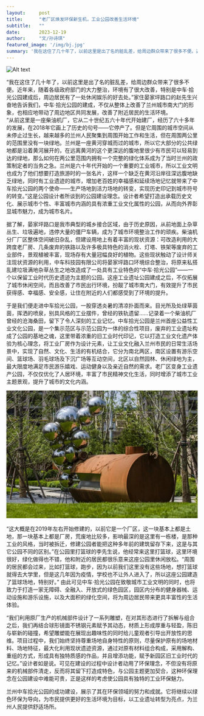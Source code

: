 ```yaml
---
layout:     post 
title:      "老厂区焕发环保新生机，工业公园改善生活环境"
subtitle:   ""
date:       2023-12-19
author:     "文/孙诗琪"
featured_image: '/img/bj.jpg'
summary: '我在这住了几十年了，以前这里是出了名的脏乱差，给周边群众带来了很多不便。近年来，随着各级政府部门的大力整治，环境有了很大改善，特别是中车·拾光公园建成后，周边居民有了一处休闲娱乐的好去处。”家住晏家坪路口的赵先生兴奋地告诉我们，中车·拾光公园的建成，不仅从整体上改善了兰州城市南大门的形象，也相应地带动了周边地区共同发展，改善了附近居民的生活环境'
---
```



![Alt text](/img/news/2.1.jpg)

“我在这住了几十年了，以前这里是出了名的脏乱差，给周边群众带来了很多不便。近年来，随着各级政府部门的大力整治，环境有了很大改善，特别是中车·拾光公园建成后，周边居民有了一处休闲娱乐的好去处。”家住晏家坪路口的赵先生兴奋地告诉我们，中车·拾光公园的建成，不仅从整体上改善了兰州城市南大门的形象，也相应地带动了周边地区共同发展，改善了附近居民的生活环境。   
 “从前这里是一座柴油机厂，它从二十世纪五六十年代开始建厂，经历了六十多年的发展，在2018年它画上了历史的句号——它停产了。但是它周围的城市空间从未停止过生长，越来越多的兰州人民聚集到周围开始工作和生活，但在周围两公里的范围里没有一块绿地。兰州是一座黄河穿城而过的城市，所以它大部分的公共绿地都是沿着黄河展开的，在远离黄河的这个更深远的腹地里很少有市民可以轻易到达的绿地，那么如何在两公里范围内拥有一个完整的绿化体系成为了当时兰州的政策制定者的当务之急。兰州是六十年代开始的一个重要的工业城市，所以工业文明也成为了他们想要打造旅游时的一张名片，这样一个缺乏在黄河沿岸往深远腹地缺乏绿地，同时有工业遗迹的城市，增加老百姓的幸福感和延续场地记忆就带来了中车拾光公园的两个使命——生产场地到活力场地的转变，实现历史印记到城市符号的转变。”这是公园设计者所谈到的公园建设理念。设计者希望打造出承载历史文化、展示城市个性、丰富城市内涵的具有浓重工业文化属性的公园，从而向外界彰显城市魅力，成为城市名片。

 据了解，晏家坪路口是我市典型的城乡接合区域，由于历史原因，从前地面上杂草丛生、垃圾遍地，违停大量的僵尸车辆，成为了城市环境整治工作的顽疾。柴油机分厂厂区整体空间破旧杂乱，但建设用地上有着丰富的现状资源：可改造利用的大跨度老厂房、几条废弃的铁路以及许多极具特色的消火栓、灯塔、铁架等废弃的工业部件，景观植被丰富，现场存有大量冠幅良好的植物。这些现状触动了设计师关注现状资源的利用，中车科技园有限公司将晏家坪路口环境综合整治，将原来私搭乱建垃圾满地杂草丛生之地改造成了一处具有工业特色的“中车·拾光公园”——一个以保留工业时代历史遗迹为主题的公园。这座工业遗址公园建成之后，不仅拓展了城市休闲空间，而且改善了市民出行环境，扮靓了城市南大门，有效提升了市民获得感、幸福感、安全感，让住在附近的人们都感受到了环境的提升。

 于是我们便走进中车拾光公园，一股穿透炎暑的清凉扑面而来。目光所及处绿草茵茵，挥洒的喷泉，别具风格的工业摆件，曾经的铁轨遗留……记录着一个柴油机厂曾经的沧海桑田，留下了令人深刻的工业记忆。中车拾光公园是兰州首座公益性工业文化公园，是一个集示范区与示范公园为一体的综合性项目，废弃的工业遗址构成了公园的基地之魂，这里带着浓重的旧工业时代印记，它以打造工业文化遗产体验为核心理念，将工业厂房作为设计元素，让工业文化融入兰州市民的日常生活场景中，实现了自然、文化、生活的有机结合，它分为南北两区，南区设置有游乐空间、篮球场、羽毛球场及下沉广场等互动空间，北区以自然园林、休闲绿地为主，最大限度地满足市民游乐嬉戏、运动健身以及亲近自然的需求。老厂区变身工业遗产公园，不仅仅优化了人居环境，丰富了市民精神文化生活，同时增添了城市工业主题景观，提升了城市的文化内涵。


 ![Alt text](/img/news/2.2.jpg)


 “这大概是在2019年左右开始修建的，以前它是一个厂区，这一块基本上都是土地，那一块基本上都是厂房，荒废地比较多，影响最深的是这里有一栋楼，是那种工业的风格，当时被拆迁，修建公园者能把这种多年前的建筑留存下来，这是与其它公园不同的区别。”在公园里打篮球的李先生说，他经常来这里打篮球，这里环境很好，绿化做得也不错，他和附近的居民都很乐意来这座公园里休闲放松。“周围的居民都会过来，比如打篮球，跑步，因为以前我们这里没有这些场地，想打篮球就得去大学里，但是这几年因为疫情，学校也不让外人进入了，所以这座公园建造了篮球场地，特别好。” 由此可见中车·拾光公园在致敬城市工业文明的同时，也将致力于打造一家无障碍、全融入、开放式的绿色园区，园区内分布的健身器械、运动设施和游乐设施，以及大面积的绿化空间，将为周边居民带来更具丰富性的生活体验。

“我们利用原厂生产的机械部件设计了一系列雕塑，在对其形态进行了拆解与组合之后，我们再结合球形镜面不锈钢元素赋予其动态，材质上形成厚重与轻盈，陈旧与崭新的碰撞，希望雕塑能在展现出趣味性的同时给儿童观者引导出开放性的思维。项目过程中，我们始终坚持尊重场地自身特性的原则，尽量保护原有的场地材料、场地特征，最大化利用现状遗迹资源，通过对原有材料组合构成，采用解构、重组的方式，形成具有独特质感的作品，并且增添功能，赋予新园区旧工业时代的记忆。”设计者如是说。可见在建设的过程中设计者动用了环保理念，不但没有将原来的机械部件清走，反而将其留下打造成特色，与公园主题更加契合，这种环保理念在公园建设中难能可贵，正是这样的考虑使公园具有独特的工业环保魅力。

兰州中车拾光公园的成功建设，展示了其在环保领域的努力和成就。它将继续以绿色环保为导向，为市民提供更好的生活环境为目标，以工业遗址转型为亮点，为兰州人民提供舒适场所。

